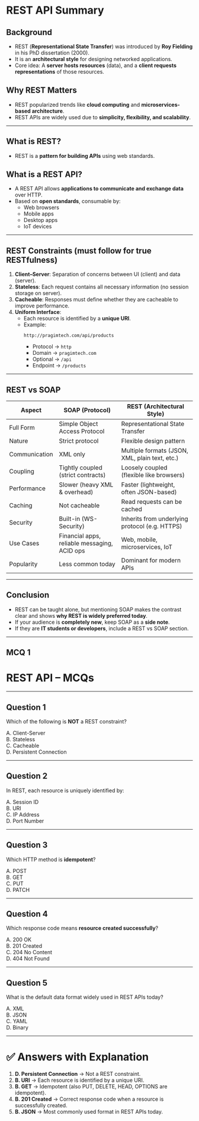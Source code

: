 # REST API Summary  

## Background  
- REST (**Representational State Transfer**) was introduced by **Roy Fielding** in his PhD dissertation (2000).  
- It is an **architectural style** for designing networked applications.  
- Core idea: A **server hosts resources** (data), and a **client requests representations** of those resources.  

## Why REST Matters  
- REST popularized trends like **cloud computing** and **microservices-based architecture**.  
- REST APIs are widely used due to **simplicity, flexibility, and scalability**.  

---

## What is REST?  
- REST is a **pattern for building APIs** using web standards.  

## What is a REST API?  
- A REST API allows **applications to communicate and exchange data** over HTTP.  
- Based on **open standards**, consumable by:  
  - Web browsers  
  - Mobile apps  
  - Desktop apps  
  - IoT devices  

---

## REST Constraints (must follow for true RESTfulness)  
1. **Client–Server**: Separation of concerns between UI (client) and data (server).  
2. **Stateless**: Each request contains all necessary information (no session storage on server).  
3. **Cacheable**: Responses must define whether they are cacheable to improve performance.  
4. **Uniform Interface**:  
   - Each resource is identified by a **unique URI**.  
   - Example:  
     ```  
     http://pragimtech.com/api/products
     ```  
     - Protocol → `http`  
     - Domain → `pragimtech.com`  
     - Optional → `/api`  
     - Endpoint → `/products`  

---

## REST vs SOAP  

| **Aspect**          | **SOAP** (Protocol)                           | **REST** (Architectural Style)                |
|----------------------|-----------------------------------------------|-----------------------------------------------|
| Full Form           | Simple Object Access Protocol                 | Representational State Transfer               |
| Nature              | Strict protocol                               | Flexible design pattern                       |
| Communication       | XML only                                      | Multiple formats (JSON, XML, plain text, etc.)|
| Coupling            | Tightly coupled (strict contracts)            | Loosely coupled (flexible like browsers)      |
| Performance         | Slower (heavy XML & overhead)                 | Faster (lightweight, often JSON-based)        |
| Caching             | Not cacheable                                 | Read requests can be cached                   |
| Security            | Built-in (WS-Security)                        | Inherits from underlying protocol (e.g. HTTPS)|
| Use Cases           | Financial apps, reliable messaging, ACID ops  | Web, mobile, microservices, IoT               |
| Popularity          | Less common today                             | Dominant for modern APIs                      |

---

## Conclusion  
- REST can be taught alone, but mentioning SOAP makes the contrast clear and shows **why REST is widely preferred today**.  
- If your audience is **completely new**, keep SOAP as a **side note**.  
- If they are **IT students or developers**, include a REST vs SOAP section.  

----

## MCQ 1

# REST API – MCQs  

---

## Question 1  
Which of the following is **NOT** a REST constraint?  

A. Client-Server  
B. Stateless  
C. Cacheable  
D. Persistent Connection  

---

## Question 2  
In REST, each resource is uniquely identified by:  

A. Session ID  
B. URI  
C. IP Address  
D. Port Number  

---

## Question 3  
Which HTTP method is **idempotent**?  

A. POST  
B. GET  
C. PUT  
D. PATCH  

---

## Question 4  
Which response code means **resource created successfully**?  

A. 200 OK  
B. 201 Created  
C. 204 No Content  
D. 404 Not Found  

---

## Question 5  
What is the default data format widely used in REST APIs today?  

A. XML  
B. JSON  
C. YAML  
D. Binary  

---

# ✅ Answers with Explanation  

1. **D. Persistent Connection** → Not a REST constraint.  
2. **B. URI** → Each resource is identified by a unique URI.  
3. **B. GET** → Idempotent (also PUT, DELETE, HEAD, OPTIONS are idempotent).  
4. **B. 201 Created** → Correct response code when a resource is successfully created.  
5. **B. JSON** → Most commonly used format in REST APIs today.  


